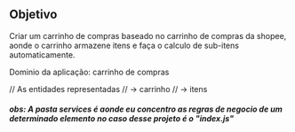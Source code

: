 ## Objetivo 

Criar um carrinho de compras baseado no carrinho de compras da shopee, aonde o carrinho armazene itens e faça o calculo de sub-itens automaticamente.

Dominio da aplicação: carrinho de compras 

// As entidades representadas
// -> carrinho
// -> itens

##### obs: A pasta services é aonde eu concentro as regras de negocio de um determinado elemento no caso desse projeto é o "index.js"